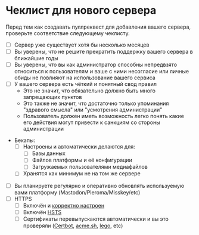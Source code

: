 # Чеклист для нового сервера

Перед тем как создавать пуллреквест для добавления вашего сервера, проверьте соответствие следующему чеклисту.

- [ ] Сервер уже существует хотя бы несколько месяцев
- [ ] Вы уверены, что не решите прекратить поддержку вашего сервера в ближайшие годы
- [ ] Вы уверены, что вы как администратор способны непредвзято относиться к пользователям и ваше с ними несогласие или личные обиды не повлияют на использование вашего сервиса
- [ ] У вашего сервера есть чёткий и понятный свод правил
  - Это не значит, что обязательно должно быть много запрещающих пунктов
  - Это также не значит, что достаточно только упоминания "здравого смысла" или "усмотрения администрации"
  - Пользователь должен иметь возможность легко понять какие его действия могут привести к санкциям со стороны администрации
- Бекапы:
  - [ ] Настроены и автоматически делаются для:
    - [ ] Базы данных
    - [ ] Файлов платформы и её конфигурации
    - [ ] Загружаемых пользователями медиафайлов
  - [ ] Хранятся как минимум не на том же сервере
- [ ] Вы планируете регулярно и оперативно обновлять используемую вами платформу (Mastodon/Pleroma/Misskey/etc)
- [ ] HTTPS
  - [ ] Включён и [корректно настроен](https://ssl-config.mozilla.org)
  - [ ] Включён [HSTS](https://ru.wikipedia.org/wiki/HSTS)
  - [ ] Сертификаты перевыпускаются автоматически и вы это проверяли ([Certbot](https://certbot.eff.org), [acme.sh](https://github.com/acmesh-official/acme.sh), [lego](https://github.com/go-acme/lego), etc)
